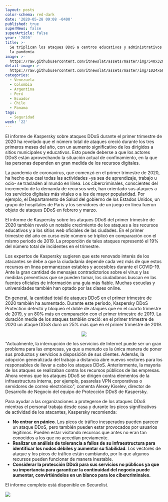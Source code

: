 ```yaml
---
layout: posts
color-schema: red-dark
date: '2020-05-28 09:08 -0400'
published: true
superNews: false
superArticle: false
year: '2020'
title: >-
  Se triplican los ataques DDoS a centros educativos y administrativos durante
  la pandemia 
image: >-
  https://raw.githubusercontent.com/itnewslat/assets/master/img/540x320/Ataque-DDOS-p.jpg
detail-image: >-
  https://raw.githubusercontent.com/itnewslat/assets/master/img/1024x680/Ataque-DDOS-g.jpg
categories:
  - Venezuela
  - Colombia
  - Argentina
  - Perú
  - Ecuador
  - Chile
  - Panama
tags:
  - Seguridad
week: '22'
---
```

El informe de Kaspersky sobre ataques DDoS durante el primer trimestre de 2020 ha revelado que el número total de ataques creció durante los tres primeros meses del año, con un aumento significativo de los dirigidos a sitios municipales y educativos. Esto puede deberse a que los actores DDoS están aprovechando la situación actual de confinamiento, en la que las personas dependen en gran medida de los recursos digitales. 

La pandemia de coronavirus, que comenzó en el primer trimestre de 2020, ha hecho que casi todas las actividades -ya sea de aprendizaje, trabajo u ocio- se trasladen al mundo en línea. Los cibercriminales, conscientes del incremento de la demanda de recursos web, han orientado sus ataques a los servicios digitales más vitales o a los de mayor popularidad. Por ejemplo, el Departamento de Salud del gobierno de los Estados Unidos, un grupo de hospitales de París y los servidores de un juego en línea fueron objeto de ataques DDoS en febrero y marzo.

El informe de Kaspersky sobre los ataques DDoS del primer trimestre de 2020 también reveló un notable crecimiento de los ataques a los recursos educativos y a los sitios web oficiales de las ciudades. En el primer trimestre del año en curso este número se triplicó en comparación con el mismo período de 2019. La proporción de tales ataques representó el 19% del número total de incidentes en el trimestre. 

Los expertos de Kaspersky sugieren que este renovado interés de los atacantes se debe a que la ciudadanía depende cada vez más de que estos recursos en línea permanezcan estables y accesibles durante el COVID-19. Ante la gran cantidad de mensajes contradictorios sobre el virus y las medidas preventivas que se pueden tomar, los ciudadanos buscan en las fuentes oficiales de información una guía más fiable. Muchas escuelas y universidades también han optado por las clases online. 

En general, la cantidad total de ataques DDoS en el primer trimestre de 2020 también ha aumentado. Durante este período, Kaspersky DDoS Protection detectó y bloqueó el doble de ataques que en el cuarto trimestre de 2019, y un 80% más en comparación con el primer trimestre de 2019. La duración media de los ataques también creció: en el primer trimestre de 2020 un ataque DDoS duró un 25% más que en el primer trimestre de 2019.

<center>
<div class='img'><img class="alignnone" src="https://lh5.googleusercontent.com/XRI53IYNBrBGnnPxPpMtiM8u1UtIHC2ev1oQwx2OZ-ggeXpjYWD9sgK8bmjs2R48q-3XVDEHhxYh2z2bYaMM7D8QOzOAxtHfqkNUYLPyPeEuEYgVEXjDD1jv6Z468Id01lmzudXIassqzCtIWg"/></div>
</center>

"Actualmente, la interrupción de los servicios de Internet puede ser un gran problema para las empresas, ya que a menudo es la única manera de poner sus productos y servicios a disposición de sus clientes. Además, la adopción generalizada del trabajo a distancia abre nuevos vectores para los responsables de llevar a cabo los ataques DDoS. Anteriormente, la mayoría de los ataques se realizaban contra los recursos públicos de las empresas. Ahora vemos que los ataques DDoS se dirigen contra elementos de la infraestructura interna, por ejemplo, pasarelas VPN corporativas o servidores de correo electrónico", comenta Alexey Kiselev, director de Desarrollo de Negocio del equipo de Protección DDoS de Kaspersky.

Para ayudar a las organizaciones a protegerse de los ataques DDoS mientras el personal trabaja desde casa y durante los picos significativos de actividad de los atacantes, Kaspersky recomienda:

- **No entrar en pánico**. Los picos de tráfico inesperados pueden parecer un ataque DDoS, pero también pueden estar provocados por usuarios legítimos. Pueden estar visitando recursos que antes no eran tan conocidos a los que no accedían previamente. 
- **Realizar un análisis de tolerancia a fallos de su infraestructura para identificar los nodos débiles y aumentar su fiabilidad**. Los vectores de ataque y los picos de tráfico están cambiando, por lo que algunos recursos pueden funcionar de manera inestable.
- **Considerar la protección DDoS para sus servicios no públicos ya que su importancia para garantizar la continuidad del negocio puede aumentar, convirtiéndolos en un blanco para los cibercriminales.**

El informe completo está disponible en Securelist.

<img src="https://tracker.metricool.com/c3po.jpg?hash=56f88a41e39ab42c063cc51676587a04"/>
